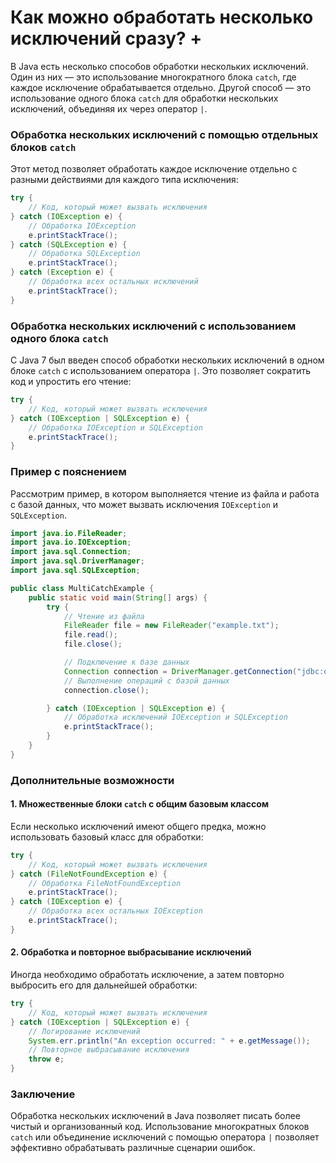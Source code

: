 # Как можно обработать несколько исключений сразу? +

В Java есть несколько способов обработки нескольких исключений. Один из них — это использование многократного блока `catch`, где каждое исключение обрабатывается отдельно. Другой способ — это использование одного блока `catch` для обработки нескольких исключений, объединяя их через оператор `|`.

### Обработка нескольких исключений с помощью отдельных блоков `catch`

Этот метод позволяет обработать каждое исключение отдельно с разными действиями для каждого типа исключения:

```java
try {
    // Код, который может вызвать исключения
} catch (IOException e) {
    // Обработка IOException
    e.printStackTrace();
} catch (SQLException e) {
    // Обработка SQLException
    e.printStackTrace();
} catch (Exception e) {
    // Обработка всех остальных исключений
    e.printStackTrace();
}
```

### Обработка нескольких исключений с использованием одного блока `catch`

С Java 7 был введен способ обработки нескольких исключений в одном блоке `catch` с использованием оператора `|`. Это позволяет сократить код и упростить его чтение:

```java
try {
    // Код, который может вызвать исключения
} catch (IOException | SQLException e) {
    // Обработка IOException и SQLException
    e.printStackTrace();
}
```

### Пример с пояснением

Рассмотрим пример, в котором выполняется чтение из файла и работа с базой данных, что может вызвать исключения `IOException` и `SQLException`.

```java
import java.io.FileReader;
import java.io.IOException;
import java.sql.Connection;
import java.sql.DriverManager;
import java.sql.SQLException;

public class MultiCatchExample {
    public static void main(String[] args) {
        try {
            // Чтение из файла
            FileReader file = new FileReader("example.txt");
            file.read();
            file.close();

            // Подключение к базе данных
            Connection connection = DriverManager.getConnection("jdbc:database_url", "username", "password");
            // Выполнение операций с базой данных
            connection.close();

        } catch (IOException | SQLException e) {
            // Обработка исключений IOException и SQLException
            e.printStackTrace();
        }
    }
}
```

### Дополнительные возможности

#### 1. Множественные блоки `catch` с общим базовым классом

Если несколько исключений имеют общего предка, можно использовать базовый класс для обработки:

```java
try {
    // Код, который может вызвать исключения
} catch (FileNotFoundException e) {
    // Обработка FileNotFoundException
    e.printStackTrace();
} catch (IOException e) {
    // Обработка всех остальных IOException
    e.printStackTrace();
}
```

#### 2. Обработка и повторное выбрасывание исключений

Иногда необходимо обработать исключение, а затем повторно выбросить его для дальнейшей обработки:

```java
try {
    // Код, который может вызвать исключения
} catch (IOException | SQLException e) {
    // Логирование исключений
    System.err.println("An exception occurred: " + e.getMessage());
    // Повторное выбрасывание исключения
    throw e;
}
```

### Заключение

Обработка нескольких исключений в Java позволяет писать более чистый и организованный код. Использование многократных блоков `catch` или объединение исключений с помощью оператора `|` позволяет эффективно обрабатывать различные сценарии ошибок.